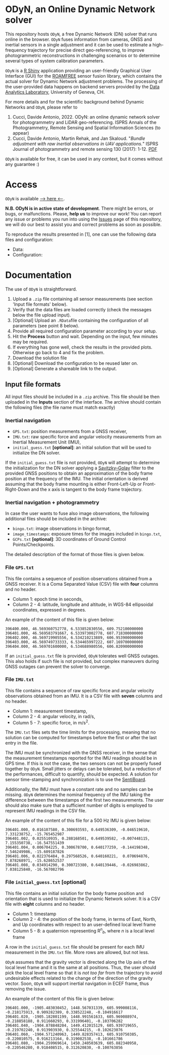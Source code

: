 # ODyN, an Online Dynamic Network solver

This repository hosts `ODyN`, a free Dynamic Network (DN) solver that runs online in the browser. `ODyN` fuses information from cameras, GNSS and inertial sensors in a single adjustment and it can be used to estimate a high-frequency trajectory for precise direct geo-referencing, to improve photogrammetric reconstructions in challenging scenarios or to determine several types of system calibration parameters.

`ODyN` is a [R Shiny](https://shiny.rstudio.com/) application providing an user-friendly Graphical User Interface (GUI) for the [ROAMFREE](https://github.com/AIRLab-POLIMI/ROAMFREE) sensor fusion library, which contains the actual solver for Dynamic Network adjustment problems. The processing of the user-provided data happens on backend servers provided by the [Data Analytics Laboratory](https://data-analytics-lab.netlify.app/), University of Geneva, CH. 

For more details and for the scientific background behind Dynamic Networks and `ODyN`, please refer to

1. Cucci, Davide Antonio, 2022. ODyN: an online dynamic network solver for photogrammetry and LiDAR geo-referencing. ISPRS Annals of the Photogrammetry, Remote Sensing and Spatial Information Sciences (to appear)
2. Cucci, Davide Antonio, Martin Rehak, and Jan Skaloud. "*Bundle adjustment with raw inertial observations in UAV applications.*" ISPRS Journal of photogrammetry and remote sensing 130 (2017): 1-12. [PDF](https://drive.google.com/file/d/1U2RKh7T98bFJYvnMGHIOrxKyIRVDP0Oi/view?usp=sharing)

`ODyN` is available for free, it can be used in any context, but it comes without any guarantee :)

# Access

`ODyN` is available [ --> here <--](http://129.194.40.13:3839/app/dn_gui).

**N.B. ODyN is in active state of development**. There might be errors, or bugs, or malfunctions. Please, **help us** to improve our work! You can report any issue or problems you run into using the [Issues](https://github.com/SMAC-Group/ODyN/issues) page of this repository, we will do our best to assist you and correct problems as soon as possible.

To reproduce the results presented in [1], one can use the following data files and configuration:
- Data:
- Configuration:

# Documentation

The use of `ODyN` is straightforward.

1. Upload a `.zip` file containing all sensor measurements (see section 'Input file formats' below).
2. Verify that the data files are loaded correctly (check the messages below the file upload input).
2. [Optional] Upload an `.RData`file containing the configuration of all parameters (see point 8 below).
3. Provide all required configuration parameter according to your setup.
4. Hit the **Process** button and wait. Depending on the input, few minutes may be required.
6. If everything has gone well, check the results in the provided plots. Otherwise go back to 4 and fix the problem.
7. Download the solution file
8. [Optional] Download the configuration to be reused later on.
9. [Optional] Generate a shareable link to the output.

## Input file formats

All input files should be included in a `.zip` archive. This file should be then uploaded in the **Inputs** section of the interface. The archive should contain the following files (the file name must match exactly)

### Inertial navigation

- `GPS.txt`: position measurements from a GNSS receiver,
- `IMU.txt`: raw specific force and angular velocity measurements from an Inertial Measurement Unit (IMU),
- `initial_guess.txt` **[optional]**: an initial solution that will be used to initialize the DN solver.

If the `initial_guess.txt` file  is not provided, `ODyN` will attempt to determine the initialization for the DN solver applying a [Savitzky–Golay](https://en.wikipedia.org/wiki/Savitzky%E2%80%93Golay_filter) filter to the provided GNSS positions to obtain an approximation of the body frame position at the frequency of the IMU. The initial orientation is derived assuming that the body frame mounting is either Front-Left-Up or Front-Right-Down and the x axis is tangent to the body frame trajectory.

### Inertial navigation + photogrammetry

In case the user wants to fuse also image observations, the following additional files should be included in the archive:

- `bingo.txt`: image observations in bingo format,
- `image_timestamps`: exposure times for the images included in `bingo.txt`,
- `GCPs.txt` **[optional]**: 3D coordinates of Ground Control Points/Checkpoints.

The detailed description of the format of those files is given below.

### File `GPS.txt`

This file contains a sequence of position observations obtained from a GNSS receiver. It is a Coma Separated Value (CSV) file with **four** columns and no header.

- Column 1: epoch time in seconds,
- Column 2 - 4: latitude, longitude and altitude, in WGS-84 ellipsoidal coordinates, expressed in degrees.


An example of the content of this file is given below:

```
396400.000, 46.569360752778, 6.533852830556, 609.752100000000
396401.000, 46.569583791667, 6.533973002778, 607.718300000000
396402.000, 46.569719905556, 6.534210213889, 606.953900000000
396403.000, 46.569749733333, 6.534465997222, 607.169700000000
396404.000, 46.569701600000, 6.534688980556, 606.820900000000
```

If an `initial_guess.txt` file is provided, `ODyN` tolerates well GNSS outages. This also holds if such file is not provided, but complex maneuvers during GNSS outages can prevent the solver to converge.

### File `IMU.txt`

This file contains a sequence of raw specific force and angular velocity observations obtained from an IMU. It is a CSV file with **seven** columns and no header.

- Column 1: measurement timestamp,
- Column 2 - 4: angular velocity, in rad/s,
- Column 5 - 7: specific force, in m/s<sup>2</sup>.

The `IMU.txt` files sets the time limits for the processing, meaning that no solution can be computed for timestamps before the first or after the last entry in the file. 

The IMU must be synchronized with the GNSS receiver, in the sense that the measurement timestamps reported for the IMU readings should be in GPS time. If this is not the case, the two sensors can not be properly fused together by `ODyN`. Small jitters or delays can be tolerated, but a reduction of the performances, difficult to quantify, should be expected. A solution for sensor time-stamping and synchronization is to use the [SentiBoard](https://sentisystems.com/sales-2/).

Additionally, the IMU must have a constant rate and no samples can be missing. `ODyN` determines the nominal frequency of the IMU taking the difference between the timestamps of the first two measurements. The user should also make sure that a sufficient number of digits is employed to represent IMU readings in the CSV file.

An example of the content of this file for a 500 Hz IMU is given below:

```
396401.000, 0.016107580, 0.300693593, 0.649536309, -0.046519610, 7.331238752, -15.765452987
396401.002, 0.025510935, 0.288168501, 0.649539582, -0.007448115, 7.155350738, -16.547551439
396401.004, 0.006704225, 0.300678700, 0.640177259, -0.144198348, 7.546249986, -15.609187826
396401.006, 0.022376484, 0.297568526, 0.640160221,  0.070694876, 7.878268971, -15.628652537
396401.008, 0.034914290, 0.300723380, 0.640139446, -0.026983862, 7.038125840, -16.567082796
```

### File `initial_guess.txt` [optional]

This file contains an initial solution for the body frame position and orientation that is used to initialize the Dynamic Network solver. It is a CSV file with **eight** columns and no header.
- Column 1: timestamp
- Column 2 - 4: the position of the body frame, in terms of East, North, and Up coordinates with respect to an user-defined local level frame
- Column 5 - 8: a quaternion representing R<sup>*n*</sup><sub>*b*</sub>, where *n* is a local level frame 

A row in the `initial_guess.txt` file should be present for each IMU measurement in the `IMU.txt` file. More rows are allowed, but not less.

`ODyN` assumes that the gravity vector is directed along the Up axis of the local level frame and it is the same at all positions. Thus, the user should pick the local level frame so that it is *not too far* from the trajectory to avoid undesirable effects related to the change of the direction of the gravity vector. Soon, `ODyN` will support inertial navigation in ECEF frame, thus removing the issue.

An example of the content of this file is given below:

```
396401.000, -1905.483030452, 1448.567031339, 605.999008116, -0.218175913, 0.909282389, 0.338522248, -0.104916617
396401.020, -1905.182801199, 1448.991561633, 605.969088974, -0.218858188, 0.911660293, 0.331996401, -0.103706282
396401.040, -1904.878848204, 1449.412015129, 605.939719655, -0.219702240, 0.913903930, 0.325544215, -0.102623076
396401.060, -1904.571240963, 1449.828357413, 605.910750385, -0.220010575, 0.916213164, 0.319082538, -0.101661786
396401.080, -1904.259969614, 1450.240503639, 605.882340958, -0.220546280, 0.918408515, 0.312620830, -0.100763856
```
